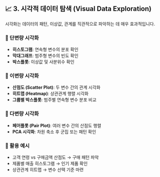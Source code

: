 ## 📈 3. 시각적 데이터 탐색 (Visual Data Exploration)

시각화는 데이터의 패턴, 이상값, 관계를 직관적으로 파악하는 데 매우 효과적입니다.

### 📌 단변량 시각화
- **히스토그램**: 연속형 변수의 분포 확인
- **막대그래프**: 범주형 변수의 빈도 확인
- **박스플롯**: 이상값 및 사분위수 확인

### 📌 이변량 시각화
- **산점도 (Scatter Plot)**: 두 변수 간의 관계 시각화
- **히트맵 (Heatmap)**: 상관관계 행렬 시각화
- **그룹별 박스플롯**: 범주별 연속형 변수 분포 비교

### 📌 다변량 시각화
- **페어플롯 (Pair Plot)**: 여러 변수 간의 산점도 행렬
- **PCA 시각화**: 차원 축소 후 군집 또는 패턴 확인

### 📌 활용 예시
- 고객 연령 vs 구매금액 산점도 → 구매 패턴 파악
- 제품별 매출 히스토그램 → 인기 제품 확인
- 상관관계 히트맵 → 변수 선택 기준 마련
